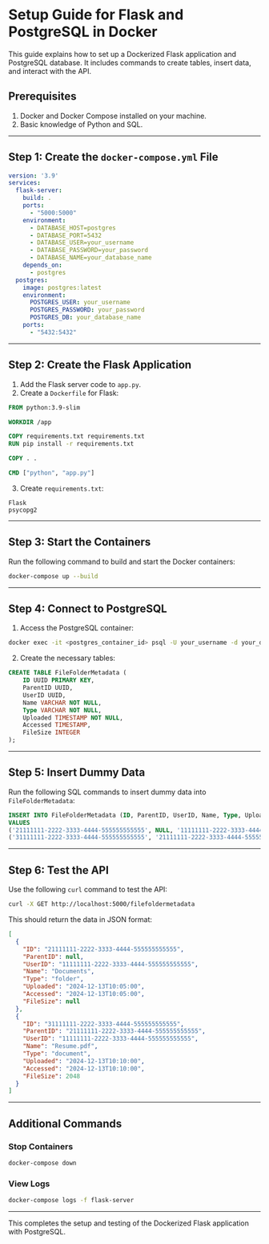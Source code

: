# Setup Guide for Flask and PostgreSQL in Docker

This guide explains how to set up a Dockerized Flask application and PostgreSQL database. It includes commands to create tables, insert data, and interact with the API.

## Prerequisites
1. Docker and Docker Compose installed on your machine.
2. Basic knowledge of Python and SQL.

---

## Step 1: Create the `docker-compose.yml` File

```yaml
version: '3.9'
services:
  flask-server:
    build: .
    ports:
      - "5000:5000"
    environment:
      - DATABASE_HOST=postgres
      - DATABASE_PORT=5432
      - DATABASE_USER=your_username
      - DATABASE_PASSWORD=your_password
      - DATABASE_NAME=your_database_name
    depends_on:
      - postgres
  postgres:
    image: postgres:latest
    environment:
      POSTGRES_USER: your_username
      POSTGRES_PASSWORD: your_password
      POSTGRES_DB: your_database_name
    ports:
      - "5432:5432"
```

---

## Step 2: Create the Flask Application

1. Add the Flask server code to `app.py`.
2. Create a `Dockerfile` for Flask:

```Dockerfile
FROM python:3.9-slim

WORKDIR /app

COPY requirements.txt requirements.txt
RUN pip install -r requirements.txt

COPY . .

CMD ["python", "app.py"]
```

3. Create `requirements.txt`:

```
Flask
psycopg2
```

---

## Step 3: Start the Containers

Run the following command to build and start the Docker containers:

```bash
docker-compose up --build
```

---

## Step 4: Connect to PostgreSQL

1. Access the PostgreSQL container:

```bash
docker exec -it <postgres_container_id> psql -U your_username -d your_database_name
```

2. Create the necessary tables:

```sql
CREATE TABLE FileFolderMetadata (
    ID UUID PRIMARY KEY,
    ParentID UUID,
    UserID UUID,
    Name VARCHAR NOT NULL,
    Type VARCHAR NOT NULL,
    Uploaded TIMESTAMP NOT NULL,
    Accessed TIMESTAMP,
    FileSize INTEGER
);
```

---

## Step 5: Insert Dummy Data

Run the following SQL commands to insert dummy data into `FileFolderMetadata`:

```sql
INSERT INTO FileFolderMetadata (ID, ParentID, UserID, Name, Type, Uploaded, Accessed, FileSize)
VALUES
('21111111-2222-3333-4444-555555555555', NULL, '11111111-2222-3333-4444-555555555555', 'Documents', 'folder', '2024-12-13 10:05:00', '2024-12-13 10:05:00', NULL),
('31111111-2222-3333-4444-555555555555', '21111111-2222-3333-4444-555555555555', '11111111-2222-3333-4444-555555555555', 'Resume.pdf', 'document', '2024-12-13 10:10:00', '2024-12-13 10:10:00', 2048);
```

---

## Step 6: Test the API

Use the following `curl` command to test the API:

```bash
curl -X GET http://localhost:5000/filefoldermetadata
```

This should return the data in JSON format:

```json
[
  {
    "ID": "21111111-2222-3333-4444-555555555555",
    "ParentID": null,
    "UserID": "11111111-2222-3333-4444-555555555555",
    "Name": "Documents",
    "Type": "folder",
    "Uploaded": "2024-12-13T10:05:00",
    "Accessed": "2024-12-13T10:05:00",
    "FileSize": null
  },
  {
    "ID": "31111111-2222-3333-4444-555555555555",
    "ParentID": "21111111-2222-3333-4444-555555555555",
    "UserID": "11111111-2222-3333-4444-555555555555",
    "Name": "Resume.pdf",
    "Type": "document",
    "Uploaded": "2024-12-13T10:10:00",
    "Accessed": "2024-12-13T10:10:00",
    "FileSize": 2048
  }
]
```

---

## Additional Commands

### Stop Containers
```bash
docker-compose down
```

### View Logs
```bash
docker-compose logs -f flask-server
```

---

This completes the setup and testing of the Dockerized Flask application with PostgreSQL.

